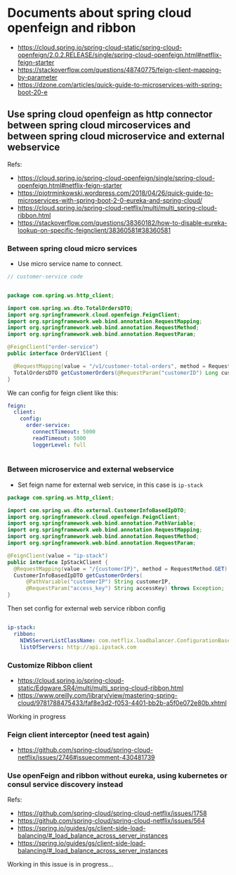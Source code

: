 # Documents about spring cloud openfeign and ribbon

- https://cloud.spring.io/spring-cloud-static/spring-cloud-openfeign/2.0.2.RELEASE/single/spring-cloud-openfeign.html#netflix-feign-starter
- https://stackoverflow.com/questions/48740775/feign-client-mapping-by-parameter
- https://dzone.com/articles/quick-guide-to-microservices-with-spring-boot-20-e


## Use spring cloud openfeign as http connector between spring cloud mircoservices and between spring cloud microservice and external webservice

Refs: 

- https://cloud.spring.io/spring-cloud-openfeign/single/spring-cloud-openfeign.html#netflix-feign-starter
- https://piotrminkowski.wordpress.com/2018/04/26/quick-guide-to-microservices-with-spring-boot-2-0-eureka-and-spring-cloud/
- https://cloud.spring.io/spring-cloud-netflix/multi/multi_spring-cloud-ribbon.html
- https://stackoverflow.com/questions/38360182/how-to-disable-eureka-lookup-on-specific-feignclient/38360581#38360581

### Between spring cloud micro services 

- Use micro service name to connect.

```java
// customer-service code


package com.spring.ws.http_client;

import com.spring.ws.dto.TotalOrdersDTO;
import org.springframework.cloud.openfeign.FeignClient;
import org.springframework.web.bind.annotation.RequestMapping;
import org.springframework.web.bind.annotation.RequestMethod;
import org.springframework.web.bind.annotation.RequestParam;

@FeignClient("order-service")
public interface OrderV1Client {

  @RequestMapping(value = "/v1/customer-total-orders", method = RequestMethod.GET)
  TotalOrdersDTO getCustomerOrders(@RequestParam("customerID") Long customerID) throws Exception;
}

```

We can config for feign client like this:

```yaml
feign:
  client:
    config:
      order-service:
        connectTimeout: 5000
        readTimeout: 5000
        loggerLevel: full
              
```

### Between microservice and external webservice 

- Set feign name for external web service, in this case is `ip-stack`

```java
package com.spring.ws.http_client;

import com.spring.ws.dto.external.CustomerInfoBasedIpDTO;
import org.springframework.cloud.openfeign.FeignClient;
import org.springframework.web.bind.annotation.PathVariable;
import org.springframework.web.bind.annotation.RequestMapping;
import org.springframework.web.bind.annotation.RequestMethod;
import org.springframework.web.bind.annotation.RequestParam;

@FeignClient(value = "ip-stack")
public interface IpStackClient {
  @RequestMapping(value = "/{customerIP}", method = RequestMethod.GET)
  CustomerInfoBasedIpDTO getCustomerOrders(
      @PathVariable("customerIP") String customerIP,
      @RequestParam("access_key") String accessKey) throws Exception;
}

```

Then set config for external web service ribbon config

```yaml

ip-stack:
  ribbon:
    NIWSServerListClassName: com.netflix.loadbalancer.ConfigurationBasedServerList
    listOfServers: http://api.ipstack.com
```

### Customize Ribbon client

- https://cloud.spring.io/spring-cloud-static/Edgware.SR4/multi/multi_spring-cloud-ribbon.html
- https://www.oreilly.com/library/view/mastering-spring-cloud/9781788475433/faf8e3d2-f053-4401-bb2b-a5f0e072e80b.xhtml

Working in progress

### Feign client interceptor (need test again)

- https://github.com/spring-cloud/spring-cloud-netflix/issues/2746#issuecomment-430481739


### Use openFeign and ribbon without eureka, using kubernetes or consul service discovery instead

Refs:

- https://github.com/spring-cloud/spring-cloud-netflix/issues/1758
- https://github.com/spring-cloud/spring-cloud-netflix/issues/564
- https://spring.io/guides/gs/client-side-load-balancing/#_load_balance_across_server_instances
- https://spring.io/guides/gs/client-side-load-balancing/#_load_balance_across_server_instances

Working in this issue is in progress...

